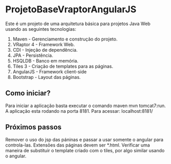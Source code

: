# ProjetoBaseVraptorAngularJS

Este é um projeto de uma arquitetura básica para projetos Java Web usando as seguintes tecnologias: 

1. Maven - Gerenciamento e construção do projeto.
2. VRaptor 4 - Framework Web.
3. CDI - Injeção de dependência.
3. JPA - Persistência.
4. HSQLDB - Banco em memória.
5. Tiles 3 - Criação de templates para as páginas.
6. AngularJS - Framework client-side
6. Bootstrap - Layout das páginas.

## Como iniciar?

Para iniciar a aplicação basta executar o comando maven mvn tomcat7:run. 
A aplicação esta rodando na porta 8181. Para acessar: localhost:8181/

## Próximos passos

Remover o uso do jsp das páninas e passar a usar somente o angular para controla-las. Extensões das páginas devem ser *.html. 
Verificar uma maneira de substituir o template criado com o tiles, por algo similar usando o angular.   